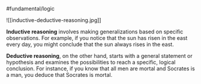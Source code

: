 #fundamental/logic 

![[inductive-deductive-reasoning.jpg]]

**Inductive reasoning** involves making generalizations based on specific observations. For example, if you notice that the sun has risen in the east every day, you might conclude that the sun always rises in the east.

**Deductive reasoning**, on the other hand, starts with a general statement or hypothesis and examines the possibilities to reach a specific, logical conclusion. For instance, if you know that all men are mortal and Socrates is a man, you deduce that Socrates is mortal.